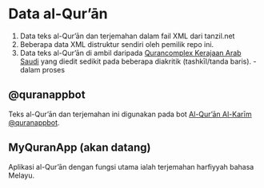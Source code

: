 # Data al-Qur’ān
1. Data teks al-Qur’ān dan terjemahan dalam fail XML dari tanzil.net
1. Beberapa data XML distruktur sendiri oleh pemilik repo ini.
1. Data teks al-Qur’ān di ambil daripada [Qurancomplex Kerajaan Arab Saudi](https://fonts.qurancomplex.gov.sa/wp02/حفص#05) yang diedit sedikit pada beberapa diakritik (tashkīl/tanda baris). - dalam proses

## @quranappbot
Teks al-Qur’ān dan terjemahan ini digunakan pada bot [Al-Qur’ān Al-Karīm](https://t.me/quranappbot) [@quranappbot](https://t.me/quranappbot).

## MyQuranApp (akan datang)
Aplikasi al-Qur’ān dengan fungsi utama ialah terjemahan harfiyyah bahasa Melayu.
